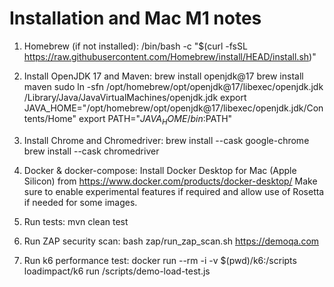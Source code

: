 # Installation and Mac M1 notes

1. Homebrew (if not installed):
   /bin/bash -c "$(curl -fsSL https://raw.githubusercontent.com/Homebrew/install/HEAD/install.sh)"

2. Install OpenJDK 17 and Maven:
   brew install openjdk@17
   brew install maven
   sudo ln -sfn /opt/homebrew/opt/openjdk@17/libexec/openjdk.jdk /Library/Java/JavaVirtualMachines/openjdk.jdk
   export JAVA_HOME="/opt/homebrew/opt/openjdk@17/libexec/openjdk.jdk/Contents/Home"
   export PATH="$JAVA_HOME/bin:$PATH"

3. Install Chrome and Chromedriver:
   brew install --cask google-chrome
   brew install --cask chromedriver

4. Docker & docker-compose:
   Install Docker Desktop for Mac (Apple Silicon) from https://www.docker.com/products/docker-desktop/
   Make sure to enable experimental features if required and allow use of Rosetta if needed for some images.

5. Run tests:
   mvn clean test

6. Run ZAP security scan:
   bash zap/run_zap_scan.sh https://demoqa.com

7. Run k6 performance test:
   docker run --rm -i -v $(pwd)/k6:/scripts loadimpact/k6 run /scripts/demo-load-test.js


